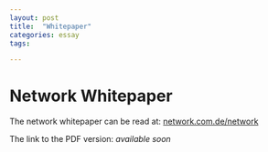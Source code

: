 ```yaml
---
layout: post
title:  "Whitepaper"
categories: essay
tags: 

---
```


# Network Whitepaper <br>

The network whitepaper can be read at: <a href="https://network.com.de/network" target="_blank">network.com.de/network</a> <br>

The link to the PDF version: _available soon_
